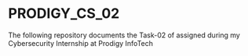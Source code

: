 # PRODIGY_CS_02
The following repository documents the Task-02 of assigned during my Cybersecurity Internship at Prodigy InfoTech
